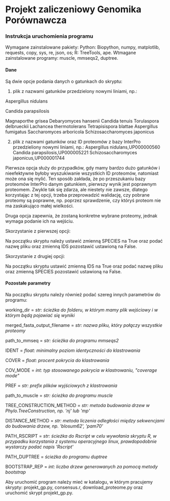 # Projekt zaliczeniowy Genomika Porównawcza

### Instrukcja uruchomienia programu
Wymagane zainstalowane pakiety: Python: Biopython, numpy, matplotlib, requests, copy, sys, re, json, os; R: TreeTools, ape.
Wtmagane zainstalowane programy: muscle, mmseqs2, duptree.

#### Dane
Są dwie opcje podania danych o gatunkach do skryptu:

1. plik z nazwami gatunków przedzielony nowymi liniami, np.:

Aspergillus nidulans

Candida parapsilosis

Magnaporthe grisea
Debaryomyces hansenii
Candida tenuis
Torulaspora delbrueckii
Lachancea thermotolerans
Tetrapisispora blattae
Aspergillus fumigatus
Saccharomyces arboricola
Schizosaccharomyces japonicus

2. plik z nazwami gatunków oraz ID proteomów z bazy InterPro przedzieliony nowymi liniami, np.:
Aspergillus nidulans,UP000000560
Candida parapsilosis,UP000005221
Schizosaccharomyces japonicus,UP000001744

Pierwsza opcja służy do przypadków, gdy mamy bardzo dużo gatunków i nieefektywne byłoby wyszukiwanie wszystkich ID proteomów, natomiast może ona się mylić. Ten sposób zakłada, że po przeszukaniu bazy proteomów InterPro danym gatunkiem, pierwszy wynik jest poprawnym proteomem. Zwykle tak się zdarza, ale niestety nie zawsze, dlatego korzystając z tej opcji, trzeba przeprowadzić walidację, czy pobrane proteomy są poprawne, np. poprzez sprawdzenie, czy któryś proteom nie ma zaskakująco małej wielkości.

Druga opcja zapewnia, że zostaną konkretne wybrane proteomy, jednak wymaga podanie ich na wejściu.

Skorzystanie z pierwszej opcji:

Na początku skryptu należy ustawić zmienną SPECIES na True oraz podać nazwę pliku oraz zmienną IDS pozostawić ustawioną na False.

Skorzystanie z drugiej opcji:

Na początku skryptu ustawić zmienną IDS na True oraz podać nazwę pliku oraz zmienną SPECIES pozostawić ustawioną na False.

#### Pozostałe parametry

Na początku skryptu należy również podać szereg innych parametrów do programu:

working_dir = *str: ścieżka do folderu, w którym mamy plik wejściowy i w którym będą pojawiać się wyniki*

merged_fasta_output_filename = *str: nazwa pliku, który połączy wszystkie proteomy*

path_to_mmseq = *str: ścieżka do programu mmseqs2*

IDENT = *float: minimalny poziom identyczności do klastrowania*

COVER = *float: procent pokrycia do klastrowania*

COV_MODE = *int: typ stosowanego pokrycia w klastrowaniu, "coverage mode"*

PREF = *str: prefix plików wyjściowych z klastrowania*

path_to_muscle = *str: ścieżka do programu muscle*

TREE_CONSTRUCTION_METHOD = *str: metoda budowania drzew w Phylo.TreeConstruction, np. 'nj' lub 'mp'*

DISTANCE_METHOD = *str: metoda liczenia odległości między sekwencjami do budowania drzew, np. 'blosum62', 'pam70'*

PATH_RSCRIPT = *str: ścieżka do Rscript w celu wywołania skryptu R, w przypadku korzystania z systemu operacyjnego linux, prawdopodobnie wystarczy podać napis 'Rscript'*

PATH_DUPTREE = *ścieżka do programu duptree*

BOOTSTRAP_REP = *int: liczba drzew generowanych za pomocą metody bootstrap*

Aby uruchomić program należy mieć w katalogu, w którym pracujemy skrypty: projekt_gp.py, consensus.r, download_proteome.py oraz uruchomić skrypt projekt_gp.py.
